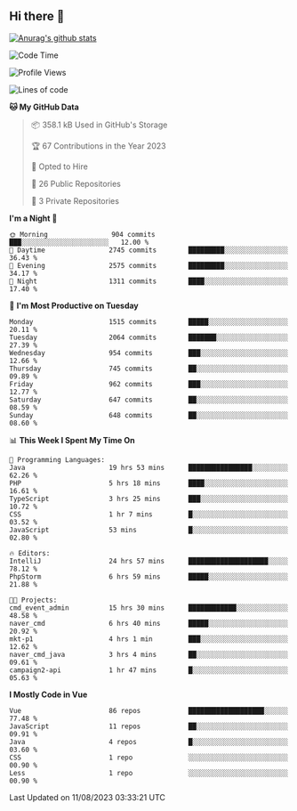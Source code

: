 ## Hi there 👋

[![Anurag's github stats](https://github-readme-stats.vercel.app/api?username=Songwonseok)](https://github.com/anuraghazra/github-readme-stats)



<!--START_SECTION:waka-->
![Code Time](http://img.shields.io/badge/Code%20Time-2%2C442%20hrs%2048%20mins-blue)

![Profile Views](http://img.shields.io/badge/Profile%20Views-0-blue)

![Lines of code](https://img.shields.io/badge/From%20Hello%20World%20I%27ve%20Written-35.0%20million%20lines%20of%20code-blue)

**🐱 My GitHub Data** 

> 📦 358.1 kB Used in GitHub's Storage 
 > 
> 🏆 67 Contributions in the Year 2023
 > 
> 💼 Opted to Hire
 > 
> 📜 26 Public Repositories 
 > 
> 🔑 3 Private Repositories 
 > 
**I'm a Night 🦉** 

```text
🌞 Morning                904 commits         ███░░░░░░░░░░░░░░░░░░░░░░   12.00 % 
🌆 Daytime                2745 commits        █████████░░░░░░░░░░░░░░░░   36.43 % 
🌃 Evening                2575 commits        █████████░░░░░░░░░░░░░░░░   34.17 % 
🌙 Night                  1311 commits        ████░░░░░░░░░░░░░░░░░░░░░   17.40 % 
```
📅 **I'm Most Productive on Tuesday** 

```text
Monday                   1515 commits        █████░░░░░░░░░░░░░░░░░░░░   20.11 % 
Tuesday                  2064 commits        ███████░░░░░░░░░░░░░░░░░░   27.39 % 
Wednesday                954 commits         ███░░░░░░░░░░░░░░░░░░░░░░   12.66 % 
Thursday                 745 commits         ██░░░░░░░░░░░░░░░░░░░░░░░   09.89 % 
Friday                   962 commits         ███░░░░░░░░░░░░░░░░░░░░░░   12.77 % 
Saturday                 647 commits         ██░░░░░░░░░░░░░░░░░░░░░░░   08.59 % 
Sunday                   648 commits         ██░░░░░░░░░░░░░░░░░░░░░░░   08.60 % 
```


📊 **This Week I Spent My Time On** 

```text
💬 Programming Languages: 
Java                     19 hrs 53 mins      ████████████████░░░░░░░░░   62.26 % 
PHP                      5 hrs 18 mins       ████░░░░░░░░░░░░░░░░░░░░░   16.61 % 
TypeScript               3 hrs 25 mins       ███░░░░░░░░░░░░░░░░░░░░░░   10.72 % 
CSS                      1 hr 7 mins         █░░░░░░░░░░░░░░░░░░░░░░░░   03.52 % 
JavaScript               53 mins             █░░░░░░░░░░░░░░░░░░░░░░░░   02.80 % 

🔥 Editors: 
IntelliJ                 24 hrs 57 mins      ████████████████████░░░░░   78.12 % 
PhpStorm                 6 hrs 59 mins       █████░░░░░░░░░░░░░░░░░░░░   21.88 % 

🐱‍💻 Projects: 
cmd_event_admin          15 hrs 30 mins      ████████████░░░░░░░░░░░░░   48.58 % 
naver_cmd                6 hrs 40 mins       █████░░░░░░░░░░░░░░░░░░░░   20.92 % 
mkt-p1                   4 hrs 1 min         ███░░░░░░░░░░░░░░░░░░░░░░   12.62 % 
naver_cmd_java           3 hrs 4 mins        ██░░░░░░░░░░░░░░░░░░░░░░░   09.61 % 
campaign2-api            1 hr 47 mins        █░░░░░░░░░░░░░░░░░░░░░░░░   05.63 % 
```

**I Mostly Code in Vue** 

```text
Vue                      86 repos            ███████████████████░░░░░░   77.48 % 
JavaScript               11 repos            ██░░░░░░░░░░░░░░░░░░░░░░░   09.91 % 
Java                     4 repos             █░░░░░░░░░░░░░░░░░░░░░░░░   03.60 % 
CSS                      1 repo              ░░░░░░░░░░░░░░░░░░░░░░░░░   00.90 % 
Less                     1 repo              ░░░░░░░░░░░░░░░░░░░░░░░░░   00.90 % 
```




 Last Updated on 11/08/2023 03:33:21 UTC
<!--END_SECTION:waka-->
